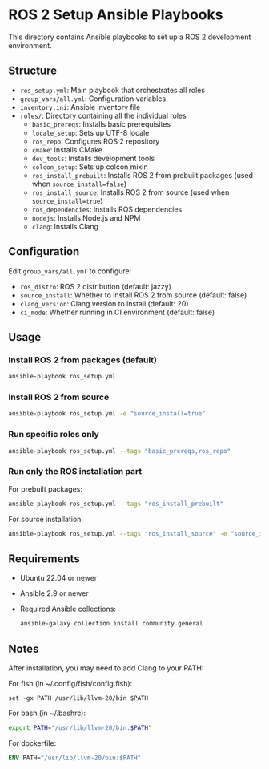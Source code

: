 # ROS 2 Setup Ansible Playbooks

This directory contains Ansible playbooks to set up a ROS 2 development environment.

## Structure

- `ros_setup.yml`: Main playbook that orchestrates all roles
- `group_vars/all.yml`: Configuration variables
- `inventory.ini`: Ansible inventory file
- `roles/`: Directory containing all the individual roles
  - `basic_prereqs`: Installs basic prerequisites
  - `locale_setup`: Sets up UTF-8 locale
  - `ros_repo`: Configures ROS 2 repository
  - `cmake`: Installs CMake
  - `dev_tools`: Installs development tools
  - `colcon_setup`: Sets up colcon mixin
  - `ros_install_prebuilt`: Installs ROS 2 from prebuilt packages (used when `source_install=false`)
  - `ros_install_source`: Installs ROS 2 from source (used when `source_install=true`)
  - `ros_dependencies`: Installs ROS dependencies
  - `nodejs`: Installs Node.js and NPM
  - `clang`: Installs Clang

## Configuration

Edit `group_vars/all.yml` to configure:

- `ros_distro`: ROS 2 distribution (default: jazzy)
- `source_install`: Whether to install ROS 2 from source (default: false)
- `clang_version`: Clang version to install (default: 20)
- `ci_mode`: Whether running in CI environment (default: false)

## Usage

### Install ROS 2 from packages (default)

```bash
ansible-playbook ros_setup.yml
```

### Install ROS 2 from source

```bash
ansible-playbook ros_setup.yml -e "source_install=true"
```

### Run specific roles only

```bash
ansible-playbook ros_setup.yml --tags "basic_prereqs,ros_repo"
```

### Run only the ROS installation part

For prebuilt packages:

```bash
ansible-playbook ros_setup.yml --tags "ros_install_prebuilt"
```

For source installation:

```bash
ansible-playbook ros_setup.yml --tags "ros_install_source" -e "source_install=true"
```

## Requirements

- Ubuntu 22.04 or newer
- Ansible 2.9 or newer
- Required Ansible collections:

  ```bash
  ansible-galaxy collection install community.general
  ```

## Notes

After installation, you may need to add Clang to your PATH:

For fish (in ~/.config/fish/config.fish):

```fish
set -gx PATH /usr/lib/llvm-20/bin $PATH
```

For bash (in ~/.bashrc):

```bash
export PATH="/usr/lib/llvm-20/bin:$PATH"
```

For dockerfile:

```dockerfile
ENV PATH="/usr/lib/llvm-20/bin:$PATH"
```
